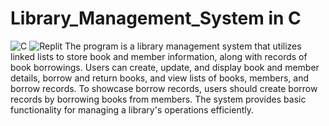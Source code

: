 # Library_Management_System in C
![C](https://img.shields.io/badge/C-00599C?style=for-the-badge&logo=c&logoColor=white)  ![Replit](https://img.shields.io/badge/Replit-DD1200?style=for-the-badge&logo=Replit&logoColor=white)
The program is a library management system that utilizes linked lists to store book and member information, along with records of book borrowings. Users can create, update, and display book and member details, borrow and return books, and view lists of books, members, and borrow records. To showcase borrow records, users should create borrow records by borrowing books from members. The system provides basic functionality for managing a library's operations efficiently.
